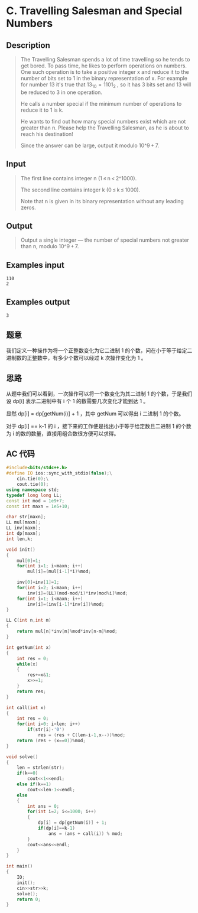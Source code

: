 # C. Travelling Salesman and Special Numbers

## **Description**

> The Travelling Salesman spends a lot of time travelling so he tends to get bored. To pass time, he likes to perform operations on numbers. One such operation is to take a positive integer x and reduce it to the number of bits set to 1 in the binary representation of x. For example for number 13 it's true that $13_{10} = 1101_2$ , so it has 3 bits set and 13 will be reduced to 3 in one operation.
>
> He calls a number special if the minimum number of operations to reduce it to 1 is k.
>
> He wants to find out how many special numbers exist which are not greater than n. Please help the Travelling Salesman, as he is about to reach his destination!
>
> Since the answer can be large, output it modulo 10^9 + 7.



## **Input**

> The first line contains integer n (1 ≤ n < 2^1000).
>
> The second line contains integer k (0 ≤ k ≤ 1000).
>
> Note that n is given in its binary representation without any leading zeros.



## **Output**

> Output a single integer — the number of special numbers not greater than n, modulo 10^9 + 7.



## **Examples input**

    110
    2



## **Examples output**

    3



## **题意**

我们定义一种操作为将一个正整数变化为它二进制 1 的个数，问在小于等于给定二进制数的正整数中，有多少个数可以经过 k 次操作变化为 1 。



## **思路**

从题中我们可以看到，一次操作可以将一个数变化为其二进制 1 的个数，于是我们设 dp[i] 表示二进制中有 i 个 1 的数需要几次变化才能到达 1 。

显然 dp[i] = dp[getNum(i)] + 1 ，其中 getNum 可以得出 i 二进制 1 的个数。

对于 dp[i] == k-1 的 i ，接下来的工作便是找出小于等于给定数且二进制 1 的个数为 i 的数的数量，直接用组合数很方便可以求得。



## **AC 代码**

```cpp
#include<bits/stdc++.h>
#define IO ios::sync_with_stdio(false);\
    cin.tie(0);\
    cout.tie(0);
using namespace std;
typedef long long LL;
const int mod = 1e9+7;
const int maxn = 1e5+10;

char str[maxn];
LL mul[maxn];
LL inv[maxn];
int dp[maxn];
int len,k;

void init()
{
    mul[0]=1;
    for(int i=1; i<maxn; i++)
        mul[i]=(mul[i-1]*i)%mod;

    inv[0]=inv[1]=1;
    for(int i=2; i<maxn; i++)
        inv[i]=(LL)(mod-mod/i)*inv[mod%i]%mod;
    for(int i=1; i<maxn; i++)
        inv[i]=(inv[i-1]*inv[i])%mod;
}

LL C(int n,int m)
{
    return mul[n]*inv[m]%mod*inv[n-m]%mod;
}

int getNum(int x)
{
    int res = 0;
    while(x)
    {
        res+=x&1;
        x>>=1;
    }
    return res;
}

int call(int x)
{
    int res = 0;
    for(int i=0; i<len; i++)
        if(str[i]-'0')
            res = (res + C(len-i-1,x--))%mod;
    return (res + (x==0))%mod;
}

void solve()
{
    len = strlen(str);
    if(k==0)
        cout<<1<<endl;
    else if(k==1)
        cout<<len-1<<endl;
    else
    {
        int ans = 0;
        for(int i=2; i<=1000; i++)
        {
            dp[i] = dp[getNum(i)] + 1;
            if(dp[i]==k-1)
                ans = (ans + call(i)) % mod;
        }
        cout<<ans<<endl;
    }
}

int main()
{
    IO;
    init();
    cin>>str>>k;
    solve();
    return 0;
}
```

